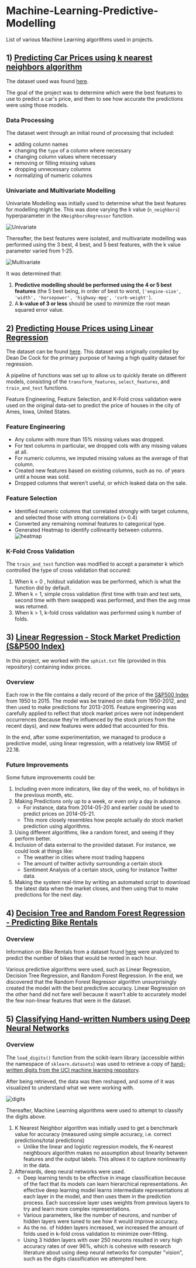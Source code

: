 # Machine-Learning-Predictive-Modelling
List of various Machine Learning algorithms used in projects. 

## 1) [Predicting Car Prices using k nearest neighbors algorithm](https://github.com/SphericalSilver/Machine-Learning-Predictive-Modelling/blob/master/k%20nearest%20neighbors%20car%20price%20prediction.ipynb)

The dataset used was found [here](https://archive.ics.uci.edu/ml/machine-learning-databases/autos/imports-85.data).

The goal of the project was to determine which were the best features to use to predict a car's price, and then to see how accurate the predictions were using those models.

### Data Processing

The dataset went through an initial round of processing that included:

- adding column names
- changing the `type` of a column where necessary
- changing column values where necessary
- removing or filling missing values
- dropping unnecessary columns
- normalizing of numeric columns

### Univariate and Multivariate Modelling

Univariate Modelling was initially used to determine what the best features for modelling might be. This was done varying the k value (`n_neighbors`) hyperparameter in the `KNeighborsRegressor` function. 

![Univariate](https://i.gyazo.com/e332850a3ed67cbc5dd867922ea15587.png)

Thereafter, the best features were isolated, and multivariate modelling was performed using the 3 best, 4 best, and 5 best features, with the k value parameter varied from 1-25.

![Multivariate](https://i.gyazo.com/f7f51ed7e83a8fe005a8086b2af4bbc1.png)

It was determined that:

1. **Predictive modelling should be performed using the 4 or 5 best features** (the 5 best being, in order of best to worst, `['engine-size', 'width', 'horsepower', 'highway-mpg', 'curb-weight']`.
2. A **k-value of 3 or less** should be used to minimize the root mean squared error value.

## 2) [Predicting House Prices using Linear Regression](https://github.com/SphericalSilver/Machine-Learning-Predictive-Modelling/blob/master/Linear%2BRegression%2B-%2BPredicting%2BHouse%2BPrices.ipynb)

The dataset can be found [here](https://dsserver-prod-resources-1.s3.amazonaws.com/235/AmesHousing.txt). This dataset was originally compiled by Dean De Cock for the primary purpose of having a high quality dataset for regression.

A pipeline of functions was set up to allow us to quickly iterate on different models, consisting of the `transform_features`, `select_features`, and `train_and_test` functions.

Feature Engineering, Feature Selection, and K-Fold cross validation were used on the original data-set to predict the price of houses in the city of Ames, Iowa, United States.

### Feature Engineering
 
- Any column with more than 15% missing values was dropped.
- For text columns in particular, we dropped cols with any missing values at all.
- For numeric columns, we imputed missing values as the average of that column.
- Created new features based on existing columns, such as no. of years until a house was sold.
- Dropped columns that weren't useful, or which leaked data on the sale.

### Feature Selection

- Identified numeric columns that correlated strongly with target columns, and selected those with strong correlations (> 0.4)
- Converted any remaining nominal features to categorical type.
- Generated Heatmap to identify collinearity between columns. 
![heatmap](https://i.gyazo.com/ad9c4e6e5fae91633fe67646ec689aaf.png)

### K-Fold Cross Validation

The `train_and_test` function was modified to accept a parameter k which controlled the type of cross validation that occured:

1. When k = 0 , holdout validation was be performed, which is what the function did by default.
2. When k = 1, simple cross validation (first time with train and test sets, second time with them swapped) was performed, and then the avg rmse was returned.
3. When k > 1, k-fold cross validation was performed using k number of folds.


## 3) [Linear Regression - Stock Market Prediction (S&P500 Index)](https://github.com/SphericalSilver/Machine-Learning-Predictive-Modelling/blob/master/Stock%20Market%20Prediction%20(S%26P500%20Index).ipynb)

In this project, we worked with the `sphist.txt` file (provided in this repository) containing index prices. 

### Overview

Each row in the file contains a daily record of the price of the [S&P500 Index](https://en.wikipedia.org/wiki/S%26P_500_Index) from 1950 to 2015. The model was be trained on data from 1950-2012, and then used to make predictions for 2013-2015. Feature engineering was carefully applied to reflect that stock market prices were not independent occurrences (because they're influenced by the stock prices from the recent days), and new features were added that accounted for this.

In the end, after some experimentation, we managed to produce a predictive model, using linear regression, with a relatively low RMSE of 22.18.

### Future Improvements
Some future improvements could be:

1. Including even more indicators, like day of the week, no. of holidays in the previous month, etc. 
2. Making Predictions only up to a week, or even only a day in advance. 
    - For instance, data from 2014-05-20 and earlier could be used to predict prices on 2014-05-21.
    - This more closely resembles how people actually do stock market prediction using algorithms.
3. Using different algorithms, like a random forest, and seeing if they perform better.
4. Inclusion of data external to the provided dataset. For instance, we could look at things like:
    - The weather in cities where most trading happens
    - The amount of twitter activity surrounding a certain stock
    - Sentiment Analysis of a certain stock, using for instance Twitter data.
5. Making the system real-time by writing an automated script to download the latest data when the market closes, and then using that to make predictions for the next day.


## 4) [Decision Tree and Random Forest Regression - Predicting Bike Rentals](https://github.com/SphericalSilver/Machine-Learning-Predictive-Modelling/blob/master/Bike%2BRental%2BPredictions.ipynb)

### Overview

Information on Bike Rentals from a dataset found [here](http://archive.ics.uci.edu/ml/datasets/Bike+Sharing+Dataset) were analyzed to predict the number of bikes that would be rented in each hour.

Various predictive algorithms were used, such as Linear Regression, Decision Tree Regression, and Random Forest Regression. In the end, we discovered that the Random Forest Regressor algorithm unsurprisingly created the model with the best predictive accuracy. Linear Regression on the other hand did not fare well because it wasn't able to accurately model the few non-linear features that were in the dataset. 

## 5) [Classifying Hand-written Numbers using Deep Neural Networks](https://github.com/SphericalSilver/Machine-Learning-Predictive-Modelling/blob/master/Classifying%2BHandwritten%2BDigits.ipynb)

### Overview

The `load_digits()` function from the scikit-learn library (accessible within the namespace of `sklearn.datasets`) was used to retrieve a copy of [hand-written digits from the UCI machine learning repository](http://archive.ics.uci.edu/ml/datasets/Optical+Recognition+of+Handwritten+Digitshttp://archive.ics.uci.edu/ml/datasets/Optical+Recognition+of+Handwritten+Digits).

After being retrieved, the data was then reshaped, and some of it was visualized to understand what we were working with.

![digits](https://i.gyazo.com/2397eb1f8d9d6f2b50c1fb0ed5b87353.png)

Thereafter, Machine Learning algorithms were used to attempt to classify the digits above.

1. K Nearest Neighbor algorithm was initially used to get a benchmark value for accuracy (measured using simple accuracy, i.e. correct predictions/total predictions)
    - Unlike the linear and logistic regression models, the K-nearest neighbours algorithm makes no assumption about linearity between features and the output labels. This allows it to capture nonlinearity in the data. 
2. Afterwards, deep neural networks were used.
    - Deep learning tends to be effective in image classification because of the fact that its models can learn hierarchical representations. An effective deep learning model learns intermediate representations at each layer in the model, and then uses them in the prediction process. Each successive layer uses weights from previous layers to try and learn more complex representations.
    - Various parameters, like the number of neurons, and number of hidden layers were tuned to see how it would improve accuracy.
    - As the no. of hidden layers increased, we increased the amount of folds used in k-fold cross validation to minimize over-fitting. 
    - Using 3 hidden layers with over 250 neurons resulted in very high accuracy rates of over 96%, which is cohesive with research literature about using deep neural networks for computer "vision", such as the digits classification we attempted here. 
